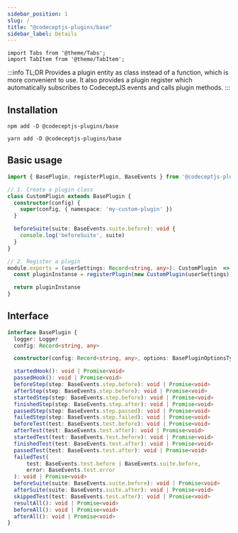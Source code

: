 ```yaml
---
sidebar_position: 1
slug: /
title: "@codeceptjs-plugins/base"
sidebar_label: Details
---
```


```mdx-code-block
import Tabs from '@theme/Tabs';
import TabItem from '@theme/TabItem';
```

:::info TL;DR
Provides a plugin entity as class instead of a function, which is more convenient to use.
It also provides a plugin register which automatically subscribes to CodeceptJS events and calls plugin methods.
:::

## Installation
<Tabs groupId="package-manager">
<TabItem value="npm">

```shell
npm add -D @codeceptjs-plugins/base
```

</TabItem>
<TabItem value="yarn">

```shell
yarn add -D @codeceptjs-plugins/base
```

</TabItem>
</Tabs>

## Basic usage

```typescript
import { BasePlugin, registerPlugin, BaseEvents } from '@codeceptjs-plugins/base'

// 1. Create a plugin class
class CustomPlugin extends BasePlugin {
  constructor(config) {
    super(config, { namespace: 'my-custom-plugin' })
  }

  beforeSuite(suite: BaseEvents.suite.before): void {
    console.log('beforeSuite', suite)
  }
}

// 2. Register a plugin
module.exports = (userSettings: Record<string, any>): CustomPlugin  => {
  const pluginInstanse = registerPlugin(new CustomPlugin(userSettings))

  return pluginInstanse
}
```

## Interface

```typescript
interface BasePlugin {
  logger: Logger
  config: Record<string, any>

  constructor(config: Record<string, any>, options: BasePluginOptionsType)

  startedHook(): void | Promise<void>
  passedHook(): void | Promise<void>
  beforeStep(step: BaseEvents.step.before): void | Promise<void>
  afterStep(step: BaseEvents.step.before): void | Promise<void>
  startedStep(step: BaseEvents.step.before): void | Promise<void>
  finishedStep(step: BaseEvents.step.after): void | Promise<void>
  passedStep(step: BaseEvents.step.passed): void | Promise<void>
  failedStep(step: BaseEvents.step.failed): void | Promise<void>
  beforeTest(test: BaseEvents.test.before): void | Promise<void>
  afterTest(test: BaseEvents.test.after): void | Promise<void>
  startedTest(test: BaseEvents.test.before): void | Promise<void>
  finishedTest(test: BaseEvents.test.after): void | Promise<void>
  passedTest(test: BaseEvents.test.after): void | Promise<void>
  failedTest(
      test: BaseEvents.test.before | BaseEvents.suite.before,
      error: BaseEvents.test.error
  ): void | Promise<void>
  beforeSuite(suite: BaseEvents.suite.before): void | Promise<void>
  afterSuite(suite: BaseEvents.suite.after): void | Promise<void>
  skippedTest(test: BaseEvents.test.after): void | Promise<void>
  resultAll(): void | Promise<void>
  beforeAll(): void | Promise<void>
  afterAll(): void | Promise<void>
}
```
